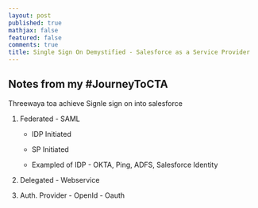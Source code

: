 ```yaml
---
layout: post
published: true
mathjax: false
featured: false
comments: true
title: Single Sign On Demystified - Salesforce as a Service Provider
---
```

## Notes from my #JourneyToCTA

Threewaya toa achieve Signle sign on into salesforce 

1. Federated - SAML

	- IDP Initiated
    - SP Initiated
    
    - Exampled of IDP - OKTA, Ping, ADFS, Salesforce Identity
    
2. Delegated - Webservice
3. Auth. Provider - OpenId - Oauth